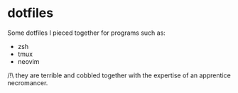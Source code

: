 # dotfiles

Some dotfiles I pieced together for programs such as:
- zsh
- tmux
- neovim

/!\ they are terrible and cobbled together with the expertise of an apprentice necromancer.
